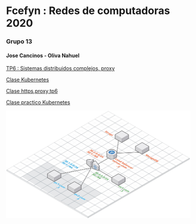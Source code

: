 # Fcefyn :  Redes de computadoras 2020
### Grupo 13
#### Jose Cancinos - Oliva Nahuel

[TP6 : Sistemas distribuidos complejos, proxy](https://docs.google.com/document/d/16NeKU_CoKs3UF281r9wK-Ip2rGNeNdUP15N639m64TI/edit)

[Clase Kubernetes](https://drive.google.com/file/d/1OLsU48V76fb57wIGOHq1uRkFp3LkAtIt/view)

[Clase https,proxy,tp6](https://drive.google.com/file/d/1uM8s4Udbtd6I5ZTPqH7HwlzFUwhkySLo/view)

[Clase practico Kubernetes](https://drive.google.com/file/d/16TxCBfnlbgV34N8RicR5fC1msYwoTIml/view)

<img src="https://raw.githubusercontent.com/nadaol/Fcefyn_Redes/master/Tp6/docs/topologia.jpg?token=ALWUAXSTR2DS5IMBK3NOP5C63RPAS" alt="topology" width="800">
